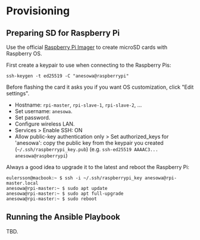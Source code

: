 # Provisioning

## Preparing SD for Raspberry Pi

Use the official [Raspberry Pi Imager](https://www.raspberrypi.com/software/) to create
microSD cards with Raspberry OS.

First create a keypair to use when connecting to the Raspberry Pis:

```
ssh-keygen -t ed25519 -C "anesowa@raspberrypi"
```

Before flashing the card it asks you if you want OS customization, click "Edit
settings".

- Hostname: `rpi-master`, `rpi-slave-1`, `rpi-slave-2`, ...
- Set username: `anesowa`.
- Set password.
- Configure wireless LAN.
- Services > Enable SSH: ON
- Allow public-key authentication only > Set authorized_keys for 'anesowa': copy the
  public key from the keypair you created (`~/.ssh/raspberrypi_key.pub`) (e.g.
  `ssh-ed25519 AAAAC3... anesowa@raspberrypi`)

Always a good idea to upgrade it to the latest and reboot the Raspberry Pi:

```
eulersson@macbook:~ $ ssh -i ~/.ssh/raspberrypi_key anesowa@rpi-master.local
anesowa@rpi-master:~ $ sudo apt update
anesowa@rpi-master:~ $ sudo apt full-upgrade
anesowa@rpi-master:~ $ sudo reboot
```

## Running the Ansible Playbook

TBD.
